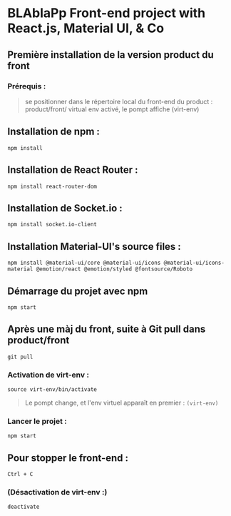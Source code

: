 # BLAblaPp Front-end project with React.js, Material UI, & Co

## Première installation de la version product du front
### Prérequis : 
> se positionner dans le répertoire local du front-end du product : product/front/
> virtual env activé, le pompt affiche (virt-env)
## Installation de npm :
```npm install```
## Installation de React Router :
```npm install react-router-dom```
## Installation de Socket.io :
```npm install socket.io-client```
## Installation Material-UI's source files :
```
npm install @material-ui/core @material-ui/icons @material-ui/icons-material @emotion/react @emotion/styled @fontsource/Roboto
```
## Démarrage du projet avec npm
`npm start`
## Après une màj du front, suite à Git pull dans product/front
```git pull```
### Activation de virt-env :
```source virt-env/bin/activate```
> Le pompt change, et l'env virtuel apparaît en premier : ```(virt-env)```
### Lancer le projet :
```npm start```
## Pour stopper le front-end :
`Ctrl + C`
### (Désactivation de virt-env :)
```deactivate```
